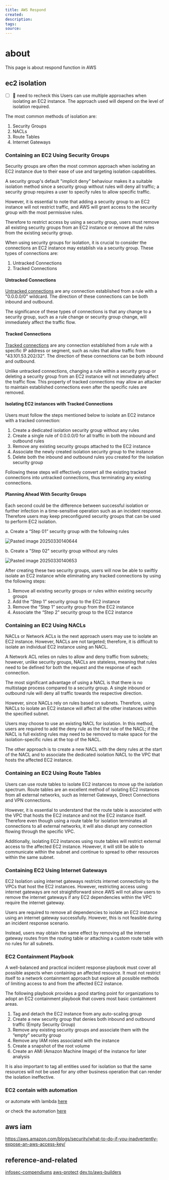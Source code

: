 ```yaml
---
title: AWS Respond
created: 
description: 
tags: 
source:
---
```

# about

This page is about respond function in AWS

## ec2 isolation


- [ ] 🔼 need to recheck this
Users can use multiple approaches when isolating an EC2 instance. The approach used will depend on the level of isolation required.

The most common methods of isolation are:

1. Security Groups
2. NACLs
3. Route Tables
4. Internet Gateways

### Containing an EC2 Using Security Groups

Security groups are often the most common approach when isolating an EC2 instance due to their ease of use and targeting isolation capabilities.

A security group's default "implicit deny" behaviour makes it a suitable isolation method since a security group without rules will deny all traffic; a security group requires a user to specify rules to allow specific traffic.

However, it is essential to note that adding a security group to an EC2 instance will not restrict traffic, and AWS will grant access to the security group with the most permissive rules.

Therefore to restrict access by using a security group, users must remove all existing security groups from an EC2 instance or remove all the rules from the existing security group.

When using security groups for isolation, it is crucial to consider the connections an EC2 instance may establish via a security group. These types of connections are:

1. Untracked Connections
2. Tracked Connections

#### Untracked Connections

[Untracked connections](https://docs.aws.amazon.com/AWSEC2/latest/UserGuide/security-group-connection-tracking.html) are any connection established from a rule with a "0.0.0.0/0" wildcard. The direction of these connections can be both inbound and outbound.

The significance of these types of connections is that any change to a security group, such as a rule change or security group change, will immediately affect the traffic flow.

#### Tracked Connections

[Tracked connections](https://docs.aws.amazon.com/AWSEC2/latest/UserGuide/security-group-connection-tracking.html) are any connection established from a rule with a specific IP address or segment, such as rules that allow traffic from "43.101.53.202/32". The direction of these connections can be both inbound and outbound.

Unlike untracked connections, changing a rule within a security group or deleting a security group from an EC2 instance will not immediately affect the traffic flow. This property of tracked connections may allow an attacker to maintain established connections even after the specific rules are removed.

#### Isolating EC2 instances with Tracked Connections

Users must follow the steps mentioned below to isolate an EC2 instance with a tracked connection:

1. Create a dedicated isolation security group without any rules
2. Create a single rule of 0.0.0.0/0 for all traffic in both the inbound and outbound rules
3. Remove any existing security groups attached to the EC2 instance
4. Associate the newly created isolation security group to the instance
5. Delete both the inbound and outbound rules you created for the isolation security group

Following these steps will effectively convert all the existing tracked connections into untracked connections, thus terminating any existing connections.

#### Planning Ahead With Security Groups

Each second could be the difference between successful isolation or further infection in a time-sensitive operation such as an incident response. Therefore users may keep preconfigured security groups that can be used to perform EC2 isolation.

a. Create a “Step 01” security group with the following rules

![Pasted image 20250330140644](img/Pasted-image-20250330140644.png)

b. Create a "Step 02" security group without any rules

![Pasted image 20250330140653](img/Pasted-image-20250330140653.png)

After creating these two security groups, users will now be able to swiftly isolate an EC2 instance while eliminating any tracked connections by using the following steps:

1. Remove all existing security groups or rules within existing security groups
2. Add the “Step 1” security group to the EC2 instance
3. Remove the “Step 1” security group from the EC2 instance
4. Associate the “Step 2” security group to the EC2 instance

### Containing an EC2 Using NACLs

NACLs or Network ACLs is the next approach users may use to isolate an EC2 instance. However, NACLs are not targeted; therefore, it is difficult to isolate an individual EC2 instance using an NACL.

A Network ACL relies on rules to allow and deny traffic from subnets; however, unlike security groups, NACLs are stateless, meaning that rules need to be defined for both the request and the response of each connection.

The most significant advantage of using a NACL is that there is no multistage process compared to a security group. A single inbound or outbound rule will deny all traffic towards the respective direction.

However, since NACLs rely on rules based on subnets. Therefore, using NACLs to isolate an EC2 instance will affect all the other instances within the specified subnet.

Users may choose to use an existing NACL for isolation. In this method, users are required to add the deny rule as the first rule of the NACL; if the NACL is full existing rules may need to be removed to make space for the isolation-specific rules at the top of the NACL.

The other approach is to create a new NACL with the deny rules at the start of the NACL and to associate the dedicated isolation NACL to the VPC that hosts the affected EC2 instance.

### Containing an EC2 Using Route Tables

Users can use route tables to isolate EC2 instances to move up the isolation spectrum. Route tables are an excellent method of isolating EC2 instances from all external networks, such as Internet Gateways, Direct Connections and VPN connections.

However, it is essential to understand that the route table is associated with the VPC that hosts the EC2 instance and not the EC2 instance itself. Therefore even though using a route table for isolation terminates all connections to all external networks, it will also disrupt any connection flowing through the specific VPC.

Additionally, isolating EC2 instances using route tables will restrict external access to the affected EC2 instance. However, it will still be able to communicate within the subnet and continue to spread to other resources within the same subnet.

### Containing EC2 Using Internet Gateways

EC2 Isolation using internet gateways restricts internet connectivity to the VPCs that host the EC2 instances. However, restricting access using internet gateways are not straightforward since AWS will not allow users to remove the internet gateways if any EC2 dependencies within the VPC require the internet gateway.

Users are required to remove all dependencies to isolate an EC2 instance using an internet gateway successfully. However, this is not feasible during an incident response scenario.

Instead, users may obtain the same effect by removing all the internet gateway routes from the routing table or attaching a custom route table with no rules for all subnets.

### EC2 Containment Playbook

A well-balanced and practical incident response playbook must cover all possible aspects when containing an affected resource. It must not restrict itself to a network containment approach but explore all possible methods of limiting access to and from the affected EC2 instance.

The following playbook provides a good starting point for organizations to adopt an EC2 containment playbook that covers most basic containment areas.

1. Tag and detach the EC2 instance from any auto-scaling group
2. Create a new security group that denies both inbound and outbound traffic (Empty Security Group)
3. Remove any existing security groups and associate them with the “empty” security group
4. Remove any IAM roles associated with the instance
5. Create a snapshot of the root volume
6. Create an AMI (Amazon Machine Image) of the instance for later analysis

It is also important to tag all entities used for isolation so that the same resources will not be used for any other business operation that can render the isolation ineffective.

### EC2 contain with automation

or automate with lambda [here](https://aws.amazon.com/blogs/security/automate-amazon-ec2-instance-isolation-by-using-tags/)

or check the automation [here](https://docs.aws.amazon.com/systems-manager-automation-runbooks/latest/userguide/aws-quarantineec2instance.html)


## aws iam

https://aws.amazon.com/blogs/security/what-to-do-if-you-inadvertently-expose-an-aws-access-key/
## reference-and-related
[infosec-compendiums](infosec-compendiums.md)
[aws-protect](aws-protect.md)
[dev.to/aws-builders]( https://dev.to/aws-builders/aws-incident-response-how-to-contain-an-ec2-instance-pjk)
